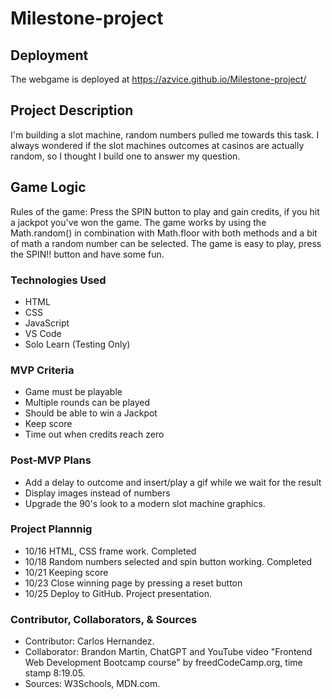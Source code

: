 # Milestone-project

## Deployment
The webgame is deployed at https://azvice.github.io/Milestone-project/

## Project Description
I'm building a slot machine, random numbers pulled me towards this task. I always wondered if the slot machines outcomes at casinos are actually random, so I thought I build one to answer my question. 

## Game Logic

  Rules of the game: Press the SPIN button to play and gain credits, if you hit a jackpot you've won the game. 
  The game works by using the Math.random() in combination with Math.floor with both methods and a bit of math a random number can be selected. 
  The game is easy to play, press the SPIN!! button and have some fun. 





### Technologies Used

  - HTML
  - CSS
  - JavaScript
  - VS Code
  - Solo Learn (Testing Only)
    
 ### MVP Criteria

   - Game must be playable
   - Multiple rounds can be played
   - Should be able to win a Jackpot
   - Keep score
   - Time out when credits reach zero

 ### Post-MVP Plans

   - Add a delay to outcome and insert/play a gif while we wait for the result
   - Display images instead of numbers
   - Upgrade the 90's look to a modern slot machine graphics. 

 ### Project Plannnig

  - 10/16 HTML, CSS frame work. Completed
  - 10/18 Random numbers selected and spin button working. Completed
  - 10/21 Keeping score
  - 10/23 Close winning page by pressing a reset button
  - 10/25 Deploy to GitHub. Project presentation. 



### Contributor, Collaborators, & Sources

  - Contributor: Carlos Hernandez.
  - Collaborator: Brandon Martin, ChatGPT and YouTube video "Frontend Web Development Bootcamp course" by freedCodeCamp.org, time stamp 8:19.05. 
  - Sources: W3Schools, MDN.com. 
